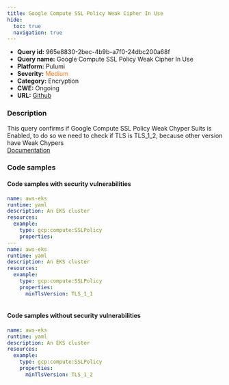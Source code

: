 ```yaml
---
title: Google Compute SSL Policy Weak Cipher In Use
hide:
  toc: true
  navigation: true
---
```


<style>
  .highlight .hll {
    background-color: #ff171742;
  }
  .md-content {
    max-width: 1100px;
    margin: 0 auto;
  }
</style>

-   **Query id:** 965e8830-2bec-4b9b-a7f0-24dbc200a68f
-   **Query name:** Google Compute SSL Policy Weak Cipher In Use
-   **Platform:** Pulumi
-   **Severity:** <span style="color:#ff7213">Medium</span>
-   **Category:** Encryption
-   **CWE:** Ongoing
-   **URL:** [Github](https://github.com/Checkmarx/kics/tree/master/assets/queries/pulumi/gcp/google_compute_ssl_policy_weak_cipher_in_use)

### Description
This query confirms if Google Compute SSL Policy Weak Chyper Suits is Enabled, to do so we need to check if TLS is TLS_1_2, because other version have Weak Chypers<br>
[Documentation](https://www.pulumi.com/registry/packages/gcp/api-docs/compute/sslpolicy/#mintlsversion_yaml)

### Code samples
#### Code samples with security vulnerabilities
```yaml title="Positive test num. 1 - yaml file" hl_lines="16 7"
name: aws-eks
runtime: yaml
description: An EKS cluster
resources:
  example:
    type: gcp:compute:SSLPolicy
    properties:
---
name: aws-eks
runtime: yaml
description: An EKS cluster
resources:
  example:
    type: gcp:compute:SSLPolicy
    properties:
      minTlsVersion: TLS_1_1
      
```


#### Code samples without security vulnerabilities
```yaml title="Negative test num. 1 - yaml file"
name: aws-eks
runtime: yaml
description: An EKS cluster
resources:
  example:
    type: gcp:compute:SSLPolicy
    properties:
      minTlsVersion: TLS_1_2
      
```
